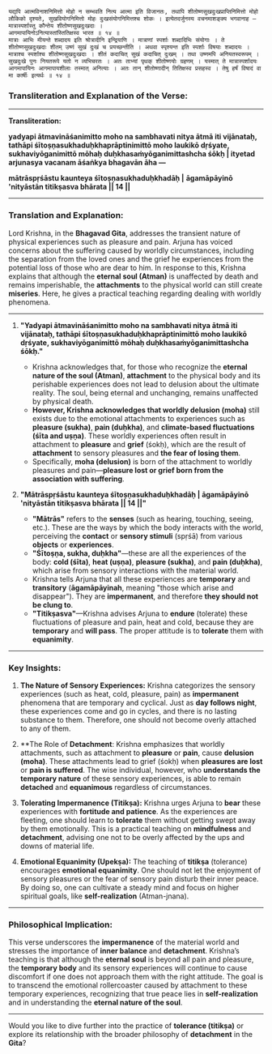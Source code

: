
```sanskrit
यद्यपि आत्मविनाशनिमित्तो मोहो न सम्भवति नित्य आत्मा इति विजानतः, तथापि शीतोष्णसुखदुःखप्राप्तिनिमित्तो मोहो लौकिको दृश्यते, सुखवियोगनिमित्तो मोहः दुःखसंयोगनिमित्तश्च शोकः । इत्येतदर्जुनस्य वचनमाशङ्क्य भगवानाह —
मात्रास्पर्शास्तु कौन्तेय शीतोष्णसुखदुःखदाः ।
आगमापायिनोऽनित्यास्तांस्तितिक्षस्व भारत ॥ १४ ॥
मात्राः आभिः मीयन्ते शब्दादय इति श्रोत्रादीनि इन्द्रियाणि । मात्राणां स्पर्शाः शब्दादिभिः संयोगाः । ते शीतोष्णसुखदुःखदाः शीतम् उष्णं सुखं दुःखं च प्रयच्छन्तीति । अथवा स्पृश्यन्त इति स्पर्शाः विषयाः शब्दादयः । मात्राश्च स्पर्शाश्च शीतोष्णसुखदुःखदाः । शीतं कदाचित् सुखं कदाचित् दुःखम् । तथा उष्णमपि अनियतस्वरूपम् । सुखदुःखे पुनः नियतरूपे यतो न व्यभिचरतः । अतः ताभ्यां पृथक् शीतोष्णयोः ग्रहणम् । यस्मात् ते मात्रास्पर्शादयः आगमापायिनः आगमापायशीलाः तस्मात् अनित्याः । अतः तान् शीतोष्णादीन् तितिक्षस्व प्रसहस्व । तेषु हर्षं विषादं वा मा कार्षीः इत्यर्थः ॥ १४ ॥
```

### **Transliteration and Explanation of the Verse:**

---

**Transliteration:**

**yadyapi ātmavināśanimitto moho na sambhavati nitya ātmā iti vijānataḥ, tathāpi śītoṣṇasukhaduḥkhaprāptinimittō moho laukikō dṛśyate, sukhaviyōganimittō mōhaḥ duḥkhasaṁyōganimittashcha śōkḥ | ityetad arjunasya vacanam āśaṅkya bhagavān āha —**

**mātrāspṛśāstu kaunteya śītoṣṇasukhaduḥkhadāḥ |**
**āgamāpāyinō 'nityāstān titikṣasva bhārata || 14 ||**

---

### **Translation and Explanation:**

Lord Krishna, in the **Bhagavad Gita**, addresses the transient nature of physical experiences such as pleasure and pain. Arjuna has voiced concerns about the suffering caused by worldly circumstances, including the separation from the loved ones and the grief he experiences from the potential loss of those who are dear to him. In response to this, Krishna explains that although the **eternal soul (Atman)** is unaffected by death and remains imperishable, the **attachments** to the physical world can still create **miseries**. Here, he gives a practical teaching regarding dealing with worldly phenomena.

---

1. **"Yadyapi ātmavināśanimitto moho na sambhavati nitya ātmā iti vijānataḥ, tathāpi śītoṣṇasukhaduḥkhaprāptinimittō moho laukikō dṛśyate, sukhaviyōganimittō mōhaḥ duḥkhasaṁyōganimittashcha śōkḥ."**

   - Krishna acknowledges that, for those who recognize the **eternal nature of the soul (Atman)**, **attachment** to the physical body and its perishable experiences does not lead to delusion about the ultimate reality. The soul, being eternal and unchanging, remains unaffected by physical death.
   - **However, Krishna acknowledges that worldly delusion (moha)** still exists due to the emotional attachments to experiences such as **pleasure (sukha)**, **pain (duḥkha)**, and **climate-based fluctuations (śīta and uṣṇa)**. These worldly experiences often result in attachment to **pleasure** and **grief** (śokḥ), which are the result of **attachment** to sensory pleasures and **the fear of losing them**.
   - Specifically, **moha (delusion)** is born of the attachment to worldly pleasures and pain—**pleasure lost or grief born from the association with suffering**.

2. **"Mātrāspṛśāstu kaunteya śītoṣṇasukhaduḥkhadāḥ | āgamāpāyinō 'nityāstān titikṣasva bhārata || 14 ||"**

   - **"Mātrās"** refers to the **senses** (such as hearing, touching, seeing, etc.). These are the ways by which the body interacts with the world, perceiving the **contact** or **sensory stimuli** (spṛśā) from various **objects** or **experiences**.
   - **"Śītoṣṇa, sukha, duḥkha"**—these are all the experiences of the body: **cold (śīta)**, **heat (uṣṇa)**, **pleasure (sukha)**, and **pain (duḥkha)**, which arise from sensory interactions with the material world.
   - Krishna tells Arjuna that all these experiences are **temporary** and **transitory** (**āgamāpāyinah**, meaning "those which arise and disappear"). They are **impermanent**, and therefore **they should not be clung to**.
   - **"Titikṣasva"**—Krishna advises Arjuna to **endure** (tolerate) these fluctuations of pleasure and pain, heat and cold, because they are **temporary** and **will pass**. The proper attitude is to **tolerate** them with **equanimity**.

---

### **Key Insights:**

1. **The Nature of Sensory Experiences:**
   Krishna categorizes the sensory experiences (such as heat, cold, pleasure, pain) as **impermanent** phenomena that are temporary and cyclical. Just as **day follows night**, these experiences come and go in cycles, and there is no lasting substance to them. Therefore, one should not become overly attached to any of them.

2. **The Role of **Detachment**:
   Krishna emphasizes that worldly attachments, such as attachment to **pleasure** or **pain**, cause **delusion (moha)**. These attachments lead to grief (śokḥ) when **pleasures are lost** or **pain is suffered**. The wise individual, however, who **understands the temporary nature** of these sensory experiences, is able to remain **detached** and **equanimous** regardless of circumstances.

3. **Tolerating Impermanence (Titikṣa):**
   Krishna urges Arjuna to **bear** these experiences with **fortitude and patience**. As the experiences are fleeting, one should learn to **tolerate** them without getting swept away by them emotionally. This is a practical teaching on **mindfulness** and **detachment**, advising one not to be overly affected by the ups and downs of material life.

4. **Emotional Equanimity (Upekṣa):**
   The teaching of **titikṣa** (tolerance) encourages **emotional equanimity**. One should not let the enjoyment of sensory pleasures or the fear of sensory pain disturb their inner peace. By doing so, one can cultivate a steady mind and focus on higher spiritual goals, like **self-realization** (Atman-jnana).

---

### **Philosophical Implication:**

This verse underscores the **impermanence** of the material world and stresses the importance of **inner balance** and **detachment**. Krishna’s teaching is that although the **eternal soul** is beyond all pain and pleasure, the **temporary body** and its sensory experiences will continue to cause discomfort if one does not approach them with the right attitude. The goal is to transcend the emotional rollercoaster caused by attachment to these temporary experiences, recognizing that true peace lies in **self-realization** and in understanding the **eternal nature of the soul**.

---

Would you like to dive further into the practice of **tolerance (titikṣa)** or explore its relationship with the broader philosophy of **detachment** in the **Gita**?
